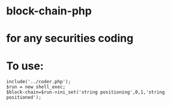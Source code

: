 # block-chain-php
# for any securities coding
# To use:


    include('../coder.php');
    $run = new shell_exec;
    $block-chain=$run->ini_set('string positioning',0,1,'string positioned');


